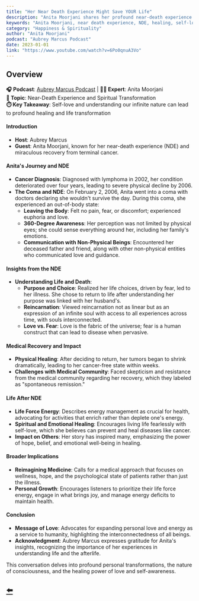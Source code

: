 ```yaml
---
title: "Her Near Death Experience Might Save YOUR Life"
description: "Anita Moorjani shares her profound near-death experience and how it transformed her understanding of life, healing, and the power of self-love."
keywords: "Anita Moorjani, near death experience, NDE, healing, self-love, spirituality, consciousness, life transformation"
category: "Happiness & Spirituality"
author: "Anita Moorjani"
podcast: "Aubrey Marcus Podcast"
date: 2023-01-01
link: "https://www.youtube.com/watch?v=6Po0qnuA3Vo"
---
```


## Overview

**🎧 Podcast**: [Aubrey Marcus Podcast](https://www.aubreymarcus.com/blogs/aubrey-marcus-podcast) | **👩‍✨ Expert**: Anita Moorjani  
**🎯 Topic**: Near-Death Experience and Spiritual Transformation  
**⏱️ Key Takeaway**: Self-love and understanding our infinite nature can lead to profound healing and life transformation

#### **Introduction**
- **Host**: Aubrey Marcus
- **Guest**: Anita Moorjani, known for her near-death experience (NDE) and miraculous recovery from terminal cancer.

#### **Anita's Journey and NDE**
- **Cancer Diagnosis**: Diagnosed with lymphoma in 2002, her condition deteriorated over four years, leading to severe physical decline by 2006.
- **The Coma and NDE**: On February 2, 2006, Anita went into a coma with doctors declaring she wouldn't survive the day. During this coma, she experienced an out-of-body state:
  - **Leaving the Body**: Felt no pain, fear, or discomfort; experienced euphoria and love.
  - **360-Degree Awareness**: Her perception was not limited by physical eyes; she could sense everything around her, including her family's emotions.
  - **Communication with Non-Physical Beings**: Encountered her deceased father and friend, along with other non-physical entities who communicated love and guidance.

#### **Insights from the NDE**
- **Understanding Life and Death**:
  - **Purpose and Choice**: Realized her life choices, driven by fear, led to her illness. She chose to return to life after understanding her purpose was linked with her husband's.
  - **Reincarnation**: Viewed reincarnation not as linear but as an expression of an infinite soul with access to all experiences across time, with souls interconnected.
  - **Love vs. Fear**: Love is the fabric of the universe; fear is a human construct that can lead to disease when pervasive.

#### **Medical Recovery and Impact**
- **Physical Healing**: After deciding to return, her tumors began to shrink dramatically, leading to her cancer-free state within weeks.
- **Challenges with Medical Community**: Faced skepticism and resistance from the medical community regarding her recovery, which they labeled as "spontaneous remission."

#### **Life After NDE**
- **Life Force Energy**: Describes energy management as crucial for health, advocating for activities that enrich rather than deplete one's energy.
- **Spiritual and Emotional Healing**: Encourages living life fearlessly with self-love, which she believes can prevent and heal diseases like cancer.
- **Impact on Others**: Her story has inspired many, emphasizing the power of hope, belief, and emotional well-being in healing.

#### **Broader Implications**
- **Reimagining Medicine**: Calls for a medical approach that focuses on wellness, hope, and the psychological state of patients rather than just the illness.
- **Personal Growth**: Encourages listeners to prioritize their life force energy, engage in what brings joy, and manage energy deficits to maintain health.

#### **Conclusion**
- **Message of Love**: Advocates for expanding personal love and energy as a service to humanity, highlighting the interconnectedness of all beings.
- **Acknowledgment**: Aubrey Marcus expresses gratitude for Anita's insights, recognizing the importance of her experiences in understanding life and the afterlife.

This conversation delves into profound personal transformations, the nature of consciousness, and the healing power of love and self-awareness.

## [⬅️](/)